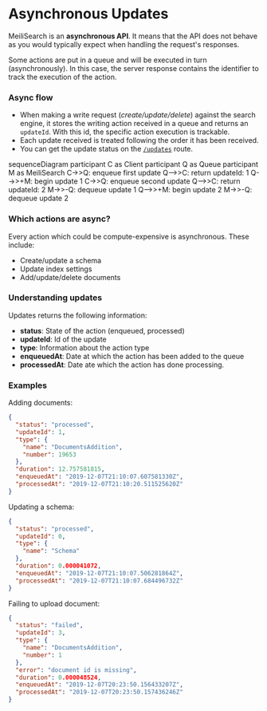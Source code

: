 #  Asynchronous Updates

MeiliSearch is an **asynchronous API**. It means that the API does not behave as you would typically expect when handling the request's responses.

Some actions are put in a queue and will be executed in turn (asynchronously). In this case, the server response contains the identifier to track the execution of the action.

### Async flow

- When making a write request (*create/update/delete*) against the search engine, it stores the writing action received in a queue and returns an `updateId`. With this id, the specific action execution is trackable.
- Each update received is treated following the order it has been received.
- You can get the update status on the [`/updates`](/references/updates.md) route.

<mermaid>
sequenceDiagram
  participant C as Client
  participant Q as Queue
  participant M as MeiliSearch
  C->>Q: enqueue first update
  Q-->>C: return updateId: 1
  Q-->>+M: begin update 1
  C->>Q: enqueue second update
  Q-->>C: return updateId: 2
  M->>-Q: dequeue update 1
  Q-->>+M: begin update 2
  M->>-Q: dequeue update 2
</mermaid>

### Which actions are async?

Every action which could be compute-expensive is asynchronous. These include:
- Create/update a schema
- Update index settings
- Add/update/delete documents

### Understanding updates

Updates returns the following information:
* **status**: State of the action (enqueued, processed)
* **updateId**: Id of the update
* **type**: Information about the action type
* **enqueuedAt**: Date at which the action has been added to the queue
* **processedAt**: Date ate which the action has done processing.

### Examples

Adding documents:
```json
{
  "status": "processed",
  "updateId": 1,
  "type": {
    "name": "DocumentsAddition",
    "number": 19653
  },
  "duration": 12.757581815,
  "enqueuedAt": "2019-12-07T21:10:07.607581330Z",
  "processedAt": "2019-12-07T21:10:20.511525620Z"
}
```

Updating a schema:
```json
{
  "status": "processed",
  "updateId": 0,
  "type": {
    "name": "Schema"
  },
  "duration": 0.000041072,
  "enqueuedAt": "2019-12-07T21:10:07.506281864Z",
  "processedAt": "2019-12-07T21:10:07.684496732Z"
}
```

Failing to upload document:
```json
{
  "status": "failed",
  "updateId": 3,
  "type": {
    "name": "DocumentsAddition",
    "number": 1
  },
  "error": "document id is missing",
  "duration": 0.000048524,
  "enqueuedAt": "2019-12-07T20:23:50.156433207Z",
  "processedAt": "2019-12-07T20:23:50.157436246Z"
}
```
